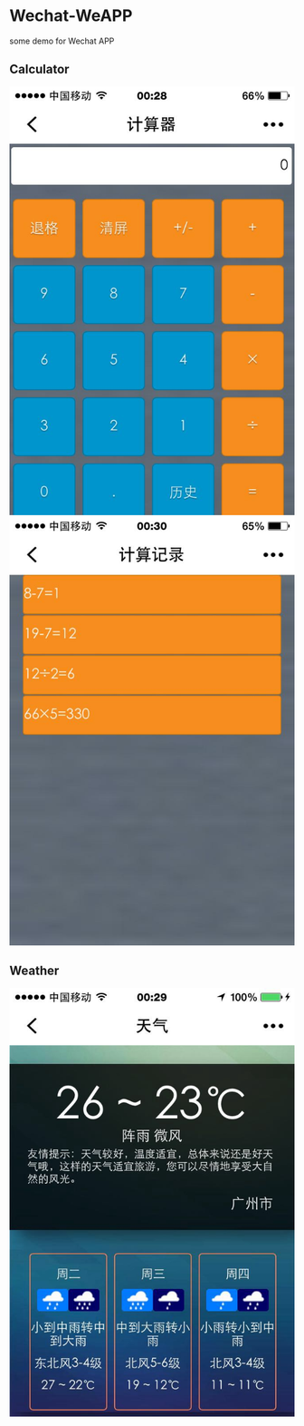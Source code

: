 # Wechat-WeAPP
some demo for Wechat APP

## Calculator
![](demoImg/cal2.jpg)
![](demoImg/cal1.jpg)


## Weather
![](demoImg/weather1.jpg)